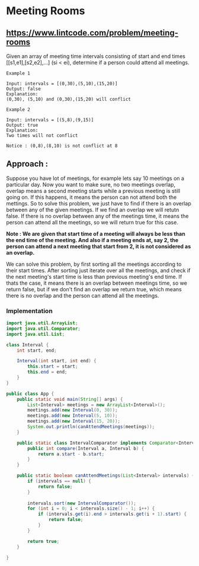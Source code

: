 # Meeting Rooms
## https://www.lintcode.com/problem/meeting-rooms
Given an array of meeting time intervals consisting of start and end times [[s1,e1],[s2,e2],...] (si < ei), determine if a person could attend all meetings.

```
Example 1

Input: intervals = [(0,30),(5,10),(15,20)]
Output: false
Explanation: 
(0,30), (5,10) and (0,30),(15,20) will conflict

Example 2

Input: intervals = [(5,8),(9,15)]
Output: true
Explanation: 
Two times will not conflict 

Notice : (0,8),(8,10) is not conflict at 8
```
## Approach :
Suppose you have lot of meetings, for example lets say 10 meetings on a particular day. Now you want to make sure, no two meetings overlap, overlap means a second meeting starts while a previous meeting is still going on. If this happens, it means the person can not attend both the mettings. So to solve this problem, we just have to find if there is an overlap between any of the given meetings. If we find an overlap we will retutn false. If there is no overlap between any of the meetings time, it means the person can attend all the meetings, so we will return true for this case.

**Note : We are given that start time of a meeting will always be less than the end time of the meeting. And also if a meeting ends at,  say 2, the person can attend a next meeting that start from 2, it is not considered as an overlap.** 

We can solve this problem, by first sorting all the meetings according to their start times.
After sorting just iterate over all the meetings, and check if the next meeting's start time is less than previous meeting's end time. If thats the case, it means there is an overlap between meetings time, so we return false, but if we don't find an overlap we return true, which means there is no overlap and the person can attend all the meetings.

### Implementation


```java
import java.util.ArrayList;
import java.util.Comparator;
import java.util.List;

class Interval {
	int start, end;

	Interval(int start, int end) {
		this.start = start;
		this.end = end;
	}
}

public class App {
	public static void main(String[] args) {
		List<Interval> meetings = new ArrayList<Interval>();
		meetings.add(new Interval(0, 30));
		meetings.add(new Interval(5, 10));
		meetings.add(new Interval(15, 20));
		System.out.println(canAttendMeetings(meetings));
	}

	public static class IntervalComparator implements Comparator<Interval> {
		public int compare(Interval a, Interval b) {
			return a.start - b.start;
		}
	}

	public static boolean canAttendMeetings(List<Interval> intervals) {
		if (intervals == null) {
			return false;
		}
		
		intervals.sort(new IntervalComparator());
		for (int i = 0; i < intervals.size() - 1; i++) {
			if (intervals.get(i).end > intervals.get(i + 1).start) {
				return false;
			}
		}

		return true;
	}

}

```



